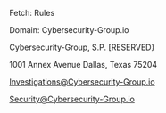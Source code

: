 Fetch:  Rules

Domain:  Cybersecurity-Group.io 

Cybersecurity-Group, S.P. [RESERVED}

1001 Annex Avenue Dallas, Texas 75204

Investigations@Cybersecurity-Group.io

Security@Cybersecurity-Group.io
